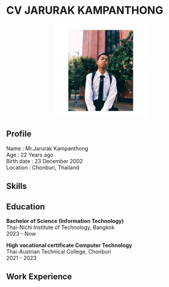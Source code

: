 # CV JARURAK KAMPANTHONG

<div align = "center">
<img src = "profile.jpg" height = "250">
</div>

## Profile
Name : Mr.Jarurak Kampanthong  
Age : 22 Years ago  
Birth date : 23 December 2002  
Location : Chonburi, Thailand

## Skills

## Education
**Bachelor of Science (Information Technology)**  
Thai-Nichi Institute of Technology, Bangkok  
2023 - Now

**High vocational certificate Computer Technology**  
Thai-Austrian Technical College, Chonburi  
2021 - 2023

## Work Experience
